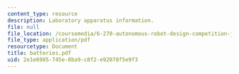 ```yaml
---
content_type: resource
description: Laboratory apparatus information.
file: null
file_location: /coursemedia/6-270-autonomous-robot-design-competition-january-iap-2005/2e1e6985745e8ba9c8f2e92078f5e9f3_batteries.pdf
file_type: application/pdf
resourcetype: Document
title: batteries.pdf
uid: 2e1e6985-745e-8ba9-c8f2-e92078f5e9f3
---
```

